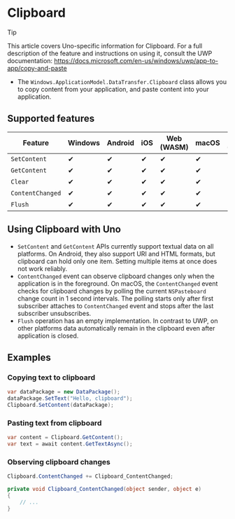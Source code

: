 # Clipboard

> [!TIP]
> This article covers Uno-specific information for Clipboard. For a full description of the feature and instructions on using it, consult the UWP documentation: https://docs.microsoft.com/en-us/windows/uwp/app-to-app/copy-and-paste

 * The `Windows.ApplicationModel.DataTransfer.Clipboard` class allows you to copy content from your application, and paste content into your application.

## Supported features

| Feature        |  Windows  | Android |  iOS  |  Web (WASM)  | macOS | Linux (Skia)  | Win 7 (Skia) | 
|---------------|-------|-------|-------|-------|-------|-------|-|
| `SetContent`         | ✔ | ✔ | ✔ | ✔ | ✔ | ✔ | ✔ |
| `GetContent`     | ✔ | ✔ | ✔ | ✔ | ✔ | ✔ | ✔ |
| `Clear`     | ✔ | ✔ | ✔ | ✔ | ✔ | ✔ | ✔ |
| `ContentChanged`     | ✔ | ✔ | ✔ | ✔ | ✔ | ✔ | ✔ |
| `Flush`     | ✔ | ✔ | ✔ | ✔ | ✔ | ✔ | ✔ |

<!-- Add any additional information on platform-specific limitations and constraints -->

## Using Clipboard with Uno

 * `SetContent` and `GetContent` APIs currently support textual data on all platforms. On Android, they also support URI and HTML formats, but clipboard can hold only one item. Setting multiple items at once does not work reliably.
 * `ContentChanged` event can observe clipboard changes only when the application is in the foreground. On macOS, the `ContentChanged` event checks for clipboard changes by polling the current `NSPasteboard` change count in 1 second intervals. The polling starts only after first subscriber attaches to `ContentChanged` event and stops after the last subscriber unsubscribes.
 * `Flush` operation has an empty implementation. In contrast to UWP, on other platforms data automatically remain in the clipboard even after application is closed.

## Examples

### Copying text to clipboard

```csharp
var dataPackage = new DataPackage();
dataPackage.SetText("Hello, clipboard");
Clipboard.SetContent(dataPackage);
```

### Pasting text from clipboard

```csharp
var content = Clipboard.GetContent();
var text = await content.GetTextAsync();
```

### Observing clipboard changes

```csharp
Clipboard.ContentChanged += Clipboard_ContentChanged;

private void Clipboard_ContentChanged(object sender, object e)
{
	// ...
}
```